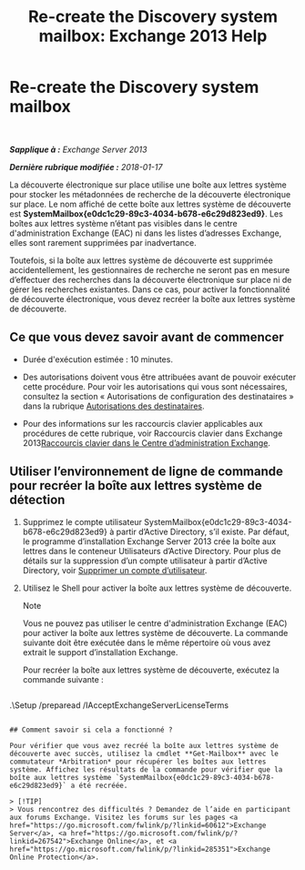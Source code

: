 ﻿---
title: 'Re-create the Discovery system mailbox: Exchange 2013 Help'
TOCTitle: Re-create the Discovery system mailbox
ms:assetid: 5ae8426b-5661-4ecb-99c4-cdd342107fb1
ms:mtpsurl: https://technet.microsoft.com/fr-fr/library/Gg588318(v=EXCHG.150)
ms:contentKeyID: 50478265
ms.date: 05/23/2018
mtps_version: v=EXCHG.150
ms.translationtype: MT
---

# Re-create the Discovery system mailbox

 

_**Sapplique à :** Exchange Server 2013_

_**Dernière rubrique modifiée :** 2018-01-17_

La découverte électronique sur place utilise une boîte aux lettres système pour stocker les métadonnées de recherche de la découverte électronique sur place. Le nom affiché de cette boîte aux lettres système de découverte est **SystemMailbox{e0dc1c29-89c3-4034-b678-e6c29d823ed9}**. Les boîtes aux lettres système n’étant pas visibles dans le centre d'administration Exchange (EAC) ni dans les listes d’adresses Exchange, elles sont rarement supprimées par inadvertance.

Toutefois, si la boîte aux lettres système de découverte est supprimée accidentellement, les gestionnaires de recherche ne seront pas en mesure d’effectuer des recherches dans la découverte électronique sur place ni de gérer les recherches existantes. Dans ce cas, pour activer la fonctionnalité de découverte électronique, vous devez recréer la boîte aux lettres système de découverte.

## Ce que vous devez savoir avant de commencer

  - Durée d'exécution estimée : 10 minutes.

  - Des autorisations doivent vous être attribuées avant de pouvoir exécuter cette procédure. Pour voir les autorisations qui vous sont nécessaires, consultez la section « Autorisations de configuration des destinataires » dans la rubrique [Autorisations des destinataires](recipients-permissions-exchange-2013-help.md).

  - Pour des informations sur les raccourcis clavier applicables aux procédures de cette rubrique, voir Raccourcis clavier dans Exchange 2013[Raccourcis clavier dans le Centre d’administration Exchange](keyboard-shortcuts-in-the-exchange-admin-center-exchange-online-protection-help.md).

## Utiliser l’environnement de ligne de commande pour recréer la boîte aux lettres système de détection

1.  Supprimez le compte utilisateur SystemMailbox{e0dc1c29-89c3-4034-b678-e6c29d823ed9} à partir d’Active Directory, s’il existe. Par défaut, le programme d’installation Exchange Server 2013 crée la boîte aux lettres dans le conteneur Utilisateurs d’Active Directory. Pour plus de détails sur la suppression d’un compte utilisateur à partir d’Active Directory, voir [Supprimer un compte d’utilisateur](https://go.microsoft.com/fwlink/p/?linkid=215850).

2.  Utilisez le Shell pour activer la boîte aux lettres système de découverte.
    
    > [!NOTE]
    > Vous ne pouvez pas utiliser le centre d'administration Exchange (EAC) pour activer la boîte aux lettres système de découverte.
    > La commande suivante doit être exécutée dans le même répertoire où vous avez extrait le support d’installation Exchange.
    
    Pour recréer la boîte aux lettres système de découverte, exécutez la commande suivante :
    
    ```powershell
.\Setup /preparead /IAcceptExchangeServerLicenseTerms
```

## Comment savoir si cela a fonctionné ?

Pour vérifier que vous avez recréé la boîte aux lettres système de découverte avec succès, utilisez la cmdlet **Get-Mailbox** avec le commutateur *Arbitration* pour récupérer les boîtes aux lettres système. Affichez les résultats de la commande pour vérifier que la boîte aux lettres système `SystemMailbox{e0dc1c29-89c3-4034-b678-e6c29d823ed9}` a été recréée.

> [!TIP]
> Vous rencontrez des difficultés ? Demandez de l’aide en participant aux forums Exchange. Visitez les forums sur les pages <a href="https://go.microsoft.com/fwlink/p/?linkid=60612">Exchange Server</a>, <a href="https://go.microsoft.com/fwlink/p/?linkid=267542">Exchange Online</a>, et <a href="https://go.microsoft.com/fwlink/p/?linkid=285351">Exchange Online Protection</a>.

